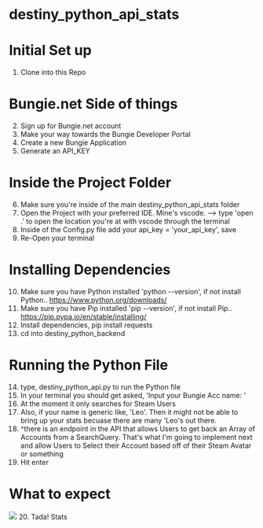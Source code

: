 ﻿# destiny_python_api_stats
# Initial Set up
1. Clone into this Repo
# Bungie.net Side of things
2. Sign up for Bungie.net account
3. Make your way towards the Bungie Developer Portal
4. Create a new Bungie Application
5. Generate an API_KEY
# Inside the Project Folder
6. Make sure you're inside of the main destiny_python_api_stats folder
7. Open the Project with your preferred IDE. Mine's vscode. --> type 'open .' to open the location you're at with vscode through the terminal
8. Inside of the Config.py file add your api_key = 'your_api_key', save
9. Re-Open your terminal
# Installing Dependencies
10. Make sure you have Python installed 'python --version', if not install Python.. https://www.python.org/downloads/
11. Make sure you have Pip installed 'pip --version', if not install Pip.. https://pip.pypa.io/en/stable/installing/
12. Install dependencies, pip install requests
13. cd into destiny_python_backend
# Running the Python File
14. type, destiny_python_api.py to run the Python file
15. In your terminal you should get asked, 'Input your Bungie Acc name: '
16. At the moment it only searches for Steam Users
17. Also, if your name is generic like, 'Leo'. Then it might not be able to bring up your stats becuase there are many 'Leo's out there. 
18. ^there is an endpoint in the API that allows Users to get back an Array of Accounts from a SearchQuery. That's what I'm going to implement next and allow Users to Select their Account based off of their Steam Avatar or something
19. Hit enter
# What to expect
<img src='https://i.imgur.com/hrM9vT9.gif'>
20. Tada! Stats
